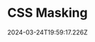---
title: CSS Masking
url: https://ishadeed.com/article/css-masking
date: "2024-03-24T19:59:17.226Z"
collection:
  - CSS
type: Collections
---